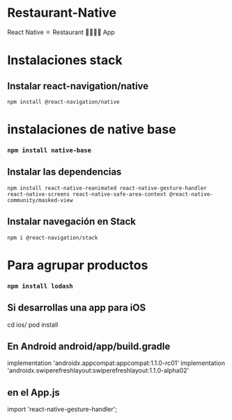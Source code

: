 # Restaurant-Native
React Native ⚛  Restaurant 🍔🌭🍟🍕  App


# Instalaciones stack
## Instalar react-navigation/native
`npm install @react-navigation/native`

# instalaciones de native base
### `npm install native-base`

## Instalar las dependencias
`npm install react-native-reanimated react-native-gesture-handler react-native-screens react-native-safe-area-context @react-native-community/masked-view`

## Instalar navegación en Stack

`npm i @react-navigation/stack`

# Para agrupar productos
### `npm install lodash`


## Si desarrollas una app para iOS 

cd ios/
pod install

## En Android android/app/build.gradle
implementation 'androidx.appcompat:appcompat:1.1.0-rc01'
implementation 'androidx.swiperefreshlayout:swiperefreshlayout:1.1.0-alpha02'

## en el App.js 
import 'react-native-gesture-handler';
